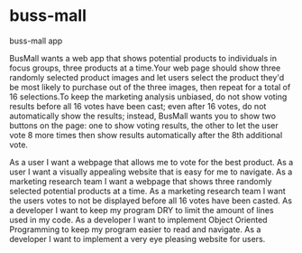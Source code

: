 # buss-mall
buss-mall app

BusMall wants a web app that shows potential products to individuals in focus groups, three products at a time.Your web page should show three randomly selected product images and let users select the product they'd be most likely to purchase out of the three images, then repeat for a total of 16 selections.To keep the marketing analysis unbiased, do not show voting results before all 16 votes have been cast; even after 16 votes, do not automatically show the results; instead, BusMall wants you to show two buttons on the page: one to show voting results, the other to let the user vote 8 more times then show results automatically after the 8th additional vote.


As a user I want a webpage that allows me to vote for the best product.
As a user I want a visually appealing website that is easy for me to navigate.
As a marketing research team I want a webpage that shows three randomly selected potential products at a time.
As a marketing research team I want the users votes to not be displayed before all 16 votes have been casted.
As a developer I want to keep my program DRY to limit the amount of lines used in my code.
As a developer I want to implement Object Oriented Programming to keep my program easier to read and navigate.
As a developer I want to implement a very eye pleasing website for users.
